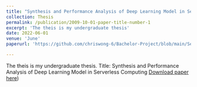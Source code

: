 ```yaml
---
title: "Synthesis and Performance Analysis of Deep Learning Model in Serverless Computing"
collection: Thesis
permalink: /publication/2009-10-01-paper-title-number-1
excerpt: 'The theis is my undergraduate thesis'
date: 2022-06-01
venue: 'June'
paperurl: 'https://github.com/chriswong-6/Bachelor-Project/blob/main/ServerlessComputing_WangHaocheng.pdf'

---
```

The theis is my undergraduate thesis. Title: Synthesis and Performance Analysis of Deep Learning Model in Serverless Computing
[Download paper here](https://github.com/chriswong-6/Bachelor-Project/blob/main/ServerlessComputing_WangHaocheng.pdf))

